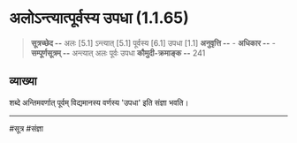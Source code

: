 # अलोऽन्त्यात्पूर्वस्य उपधा (1.1.65)
> **सूत्रच्छेद --** अलः [5.1] ऽन्त्यात् [5.1] पूर्वस्य [6.1] उपधा [1.1]
> **अनुवृत्ति --** -
> **अधिकार --** -
> **सम्पूर्णसूत्रम् --** अन्त्यात् अलः पूर्वः उपधा
> **कौमुदी-क्रमाङ्क --** 241

## व्याख्या

शब्दे अन्तिमवर्णात् पूर्वम् विद्यमानस्य वर्णस्य 'उपधा' इति संज्ञा भवति।

---
#सूत्र #संज्ञा 